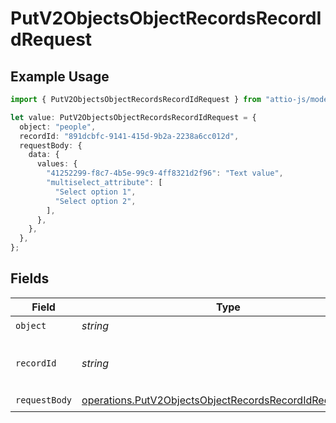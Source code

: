 # PutV2ObjectsObjectRecordsRecordIdRequest

## Example Usage

```typescript
import { PutV2ObjectsObjectRecordsRecordIdRequest } from "attio-js/models/operations/putv2objectsobjectrecordsrecordid.js";

let value: PutV2ObjectsObjectRecordsRecordIdRequest = {
  object: "people",
  recordId: "891dcbfc-9141-415d-9b2a-2238a6cc012d",
  requestBody: {
    data: {
      values: {
        "41252299-f8c7-4b5e-99c9-4ff8321d2f96": "Text value",
        "multiselect_attribute": [
          "Select option 1",
          "Select option 2",
        ],
      },
    },
  },
};
```

## Fields

| Field                                                                                                                              | Type                                                                                                                               | Required                                                                                                                           | Description                                                                                                                        | Example                                                                                                                            |
| ---------------------------------------------------------------------------------------------------------------------------------- | ---------------------------------------------------------------------------------------------------------------------------------- | ---------------------------------------------------------------------------------------------------------------------------------- | ---------------------------------------------------------------------------------------------------------------------------------- | ---------------------------------------------------------------------------------------------------------------------------------- |
| `object`                                                                                                                           | *string*                                                                                                                           | :heavy_check_mark:                                                                                                                 | N/A                                                                                                                                | people                                                                                                                             |
| `recordId`                                                                                                                         | *string*                                                                                                                           | :heavy_check_mark:                                                                                                                 | N/A                                                                                                                                | 891dcbfc-9141-415d-9b2a-2238a6cc012d                                                                                               |
| `requestBody`                                                                                                                      | [operations.PutV2ObjectsObjectRecordsRecordIdRequestBody](../../models/operations/putv2objectsobjectrecordsrecordidrequestbody.md) | :heavy_check_mark:                                                                                                                 | N/A                                                                                                                                |                                                                                                                                    |